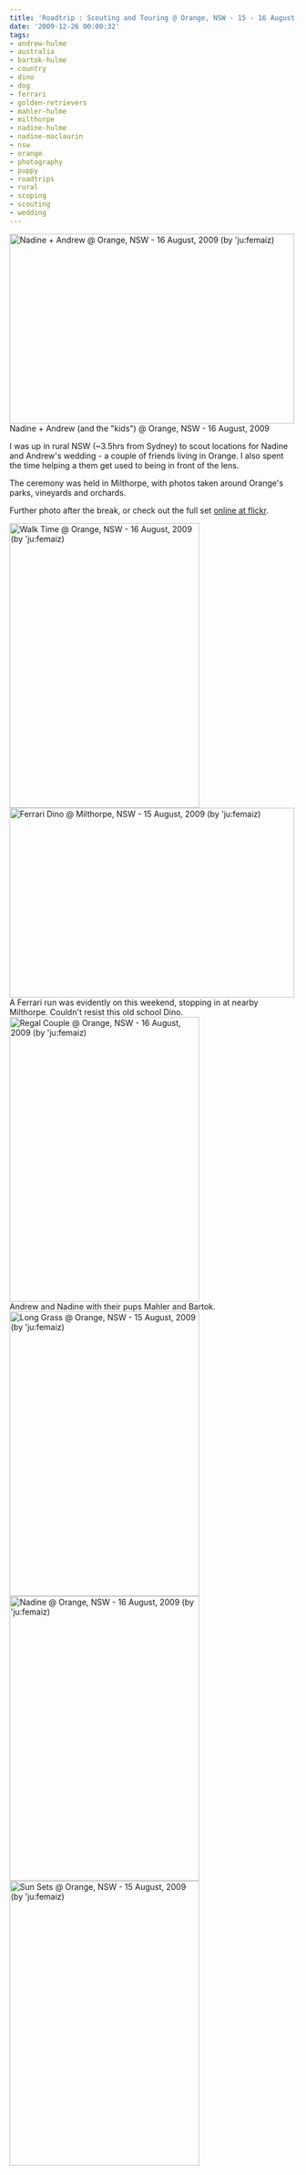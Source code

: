 ```yaml
---
title: 'Roadtrip : Scouting and Touring @ Orange, NSW - 15 - 16 August, 2009'
date: '2009-12-26 00:00:32'
tags:
- andrew-hulme
- australia
- bartok-hulme
- country
- dino
- dog
- ferrari
- golden-retrievers
- mahler-hulme
- milthorpe
- nadine-hulme
- nadine-maclaurin
- nsw
- orange
- photography
- puppy
- roadtrips
- rural
- scoping
- scouting
- wedding
---
```


<div class="image"><a href="http://www.flickr.com/photos/jufemaiz/3838254113/" title="Nadine + Andrew @ Orange, NSW - 16 August, 2009 (by 'ju:femaiz)"><img src="http://farm4.static.flickr.com/3512/3838254113_3df4991893.jpg" title="Nadine + Andrew @ Orange, NSW - 16 August, 2009 (by 'ju:femaiz)" alt="Nadine + Andrew @ Orange, NSW - 16 August, 2009 (by 'ju:femaiz)" width="500" height="333" /></a></div>
<div class="caption">Nadine + Andrew (and the "kids") @ Orange, NSW - 16 August, 2009</div>

I was up in rural NSW (~3.5hrs from Sydney) to scout locations for Nadine and Andrew's wedding - a couple of friends living in Orange. I also spent the time helping a them get used to being in front of the lens.

The ceremony was held in Milthorpe, with photos taken around Orange's parks, vineyards and orchards.

Further photo after the break, or check out the full set <a href="http://www.flickr.com/photos/jufemaiz/sets/72157622063588990/">online at flickr</a>.

<!--more-->

<div class="image"><a href="http://www.flickr.com/photos/jufemaiz/3839238996/" title="Walk Time @ Orange, NSW - 16 August, 2009 (by 'ju:femaiz)"><img src="http://farm3.static.flickr.com/2651/3839238996_e81bbff843.jpg" title="Walk Time @ Orange, NSW - 16 August, 2009 (by 'ju:femaiz)" alt="Walk Time @ Orange, NSW - 16 August, 2009 (by 'ju:femaiz)" width="333" height="500" /></a></div>
<div class="image"><a href="http://www.flickr.com/photos/jufemaiz/3838657550/" title="Ferrari Dino @ Milthorpe, NSW - 15 August, 2009 (by 'ju:femaiz)"><img src="http://farm3.static.flickr.com/2649/3838657550_f4055a3c9e.jpg" title="Ferrari Dino @ Milthorpe, NSW - 15 August, 2009 (by 'ju:femaiz)" alt="Ferrari Dino @ Milthorpe, NSW - 15 August, 2009 (by 'ju:femaiz)" width="500" height="333" /></a></div>
A Ferrari run was evidently on this weekend, stopping in at nearby Milthorpe. Couldn't resist this old school Dino.

<div class="image"><a href="http://www.flickr.com/photos/jufemaiz/3842271106/" title="Regal Couple @ Orange, NSW - 16 August, 2009 (by 'ju:femaiz)"><img src="http://farm3.static.flickr.com/2472/3842271106_b7ba8b3cfa.jpg" title="Regal Couple @ Orange, NSW - 16 August, 2009 (by 'ju:femaiz)" alt="Regal Couple @ Orange, NSW - 16 August, 2009 (by 'ju:femaiz)" width="333" height="500" /></a></div>
Andrew and Nadine with their pups Mahler and Bartok.

<div class="image"><a href="http://www.flickr.com/photos/jufemaiz/3830187750/" title="Long Grass @ Orange, NSW - 15 August, 2009 (by 'ju:femaiz)"><img src="http://farm3.static.flickr.com/2479/3830187750_a0af6f0441.jpg" title="Long Grass @ Orange, NSW - 15 August, 2009 (by 'ju:femaiz)" alt="Long Grass @ Orange, NSW - 15 August, 2009 (by 'ju:femaiz)" width="333" height="500" /></a></div>
<div class="image"><a href="http://www.flickr.com/photos/jufemaiz/3837869203/" title="Nadine @ Orange, NSW - 16 August, 2009 (by 'ju:femaiz)"><img src="http://farm3.static.flickr.com/2596/3837869203_524ac5b5d2.jpg" title="Nadine @ Orange, NSW - 16 August, 2009 (by 'ju:femaiz)" alt="Nadine @ Orange, NSW - 16 August, 2009 (by 'ju:femaiz)" width="333" height="500" /></a></div>
<div class="image"><a href="http://www.flickr.com/photos/jufemaiz/3830189054/" title="Sun Sets @ Orange, NSW - 15 August, 2009 (by 'ju:femaiz)"><img src="http://farm3.static.flickr.com/2623/3830189054_aa81107418.jpg" title="Sun Sets @ Orange, NSW - 15 August, 2009 (by 'ju:femaiz)" alt="Sun Sets @ Orange, NSW - 15 August, 2009 (by 'ju:femaiz)" width="333" height="500" /></a></div>

